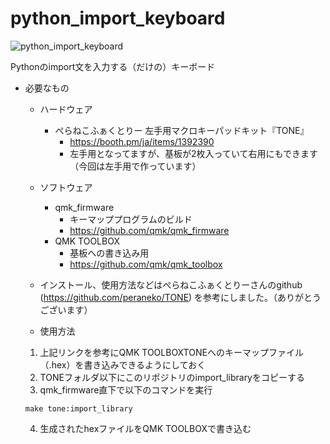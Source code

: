 # python_import_keyboard

![python_import_keyboard](https://user-images.githubusercontent.com/36175603/74598633-fb164780-50b7-11ea-86f8-5582ee110118.gif)

Pythonのimport文を入力する（だけの）キーボード

- 必要なもの
  - ハードウェア
    - ぺらねこふぁくとりー 左手用マクロキーパッドキット『TONE』    
      - https://booth.pm/ja/items/1392390
      - 左手用となってますが、基板が2枚入っていて右用にもできます（今回は左手用で作っています）
  - ソフトウェア
    - qmk_firmware
      - キーマッププログラムのビルド
      - https://github.com/qmk/qmk_firmware
    - QMK TOOLBOX
      - 基板への書き込み用
      - https://github.com/qmk/qmk_toolbox
      
  - インストール、使用方法などはぺらねこふぁくとりーさんのgithub (https://github.com/peraneko/TONE)
  を参考にしました。（ありがとうございます）
  
  - 使用方法
  
  1. 上記リンクを参考にQMK TOOLBOXTONEへのキーマップファイル（.hex）を書き込みできるようにしておく
  2. TONEフォルダ以下にこのリポジトリのimport_libraryをコピーする
  3. qmk_firmware直下で以下のコマンドを実行
  ```
  make tone:import_library
  ```
  4. 生成されたhexファイルをQMK TOOLBOXで書き込む
  
  
  
      
      
